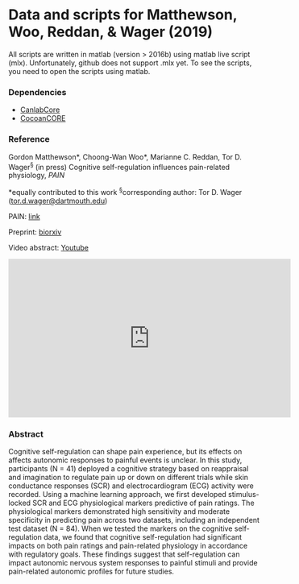 # Data and scripts for Matthewson, Woo, Reddan, & Wager (2019)

All scripts are written in matlab (version > 2016b) using matlab live script (mlx). Unfortunately, github does not support .mlx yet. To see the scripts, you need to open the scripts using matlab.

### Dependencies

- [CanlabCore](https://github.com/canlab/canlabcore)
- [CocoanCORE](https://github.com/cocoanlab/cocoanCORE)

### Reference

Gordon Matthewson\*, Choong-Wan Woo\*, Marianne C. Reddan, Tor D. Wager<sup>§</sup> (in press) Cognitive self-regulation influences pain-related physiology, _PAIN_

*equally contributed to this work
<sup>§</sup>corresponding author: Tor D. Wager (tor.d.wager@dartmouth.edu)

PAIN: [link](https://journals.lww.com/pain/Abstract/publishahead/Cognitive_self_regulation_influences_pain_related.98669.aspx)

Preprint: [biorxiv](https://www.biorxiv.org/content/10.1101/361519v1)

Video abstract: [Youtube](https://www.youtube.com/watch?v=R1QtvyAt-F8)

<iframe width="560" height="315" src="https://www.youtube.com/embed/R1QtvyAt-F8" frameborder="0" allow="accelerometer; autoplay; encrypted-media; gyroscope; picture-in-picture" allowfullscreen></iframe>


### Abstract

Cognitive self-regulation can shape pain experience, but its effects on affects autonomic responses to painful events is unclear. In this study, participants (N = 41) deployed a cognitive strategy based on reappraisal and imagination to regulate pain up or down on different trials while skin conductance responses (SCR) and electrocardiogram (ECG) activity were recorded. Using a machine learning approach, we first developed stimulus-locked SCR and ECG physiological markers predictive of pain ratings. The physiological markers demonstrated high sensitivity and moderate specificity in predicting pain across two datasets, including an independent test dataset (N = 84). When we tested the markers on the cognitive self-regulation data, we found that cognitive self-regulation had significant impacts on both pain ratings and pain-related physiology in accordance with regulatory goals. These findings suggest that self-regulation can impact autonomic nervous system responses to painful stimuli and provide pain-related autonomic profiles for future studies.

